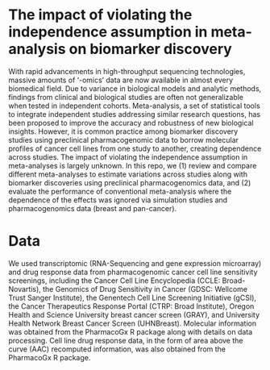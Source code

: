 # The impact of violating the independence assumption in meta-analysis on biomarker discovery

With rapid advancements in high-throughput sequencing technologies, massive amounts of ‘-omics’ data are now available in almost every biomedical field. Due to variance in biological models and analytic methods, findings from clinical and biological studies are often not generalizable when tested in independent cohorts. Meta-analysis, a set of statistical tools to integrate independent studies addressing similar research questions, has been proposed to improve the accuracy and robustness of new biological insights. However, it is common practice among biomarker discovery studies using preclinical pharmacogenomic data to borrow molecular profiles of cancer cell lines from one study to another, creating dependence across studies. The impact of violating the independence assumption in meta-analyses is largely unknown. In this repo, we (1) review and compare different meta-analyses to estimate variations across studies along with biomarker discoveries using preclinical pharmacogenomics data, and (2) evaluate the performance of conventional meta-analysis where the dependence of the effects was ignored via simulation studies and pharmacogenomics data (breast and pan-cancer). 

# Data

We used transcriptomic (RNA-Sequencing and gene expression microarray) and drug response data from pharmacogenomic cancer cell line sensitivity screenings, including the Cancer Cell Line Encyclopedia (CCLE: Broad-Novartis), the Genomics of Drug Sensitivity in Cancer (GDSC: Wellcome Trust Sanger Institute), the Genentech Cell Line Screening Initiative (gCSI), the Cancer Therapeutics Response Portal (CTRP: Broad Institute), Oregon Health and Science University breast cancer screen (GRAY), and University Health Network Breast Cancer Screen (UHNBreast). Molecular information was obtained from the PharmacoGx R package along with details on data processing. Cell line drug response data, in the form of area above the curve (AAC) recomputed information, was also obtained from the PharmacoGx R package.  

